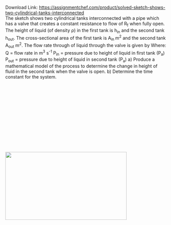 Download Link: https://assignmentchef.com/product/solved-sketch-shows-two-cylindrical-tanks-interconnected
<br>
The sketch shows two cylindrical tanks interconnected with a pipe which has a valve that creates a constant resistance to flow of R<sub>f</sub> when fully open. The height of liquid (of density ρ) in the first tank is h<sub>in</sub> and the second tank h<sub>out</sub>. The cross-sectional area of the first tank is A<sub>in </sub>m<sup>2</sup> and the second tank A<sub>out</sub> m<sup>2</sup>. The flow rate through of liquid through the valve is given by Where: Q = flow rate in m<sup>3</sup> s<sup>-1</sup> P<sub>in</sub> = pressure due to height of liquid in first tank (P<sub>a</sub>) P<sub>out</sub> = pressure due to height of liquid in second tank (P<sub>a</sub>) a) Produce a mathematical model of the process to determine the change in height of fluid in the second tank when the valve is open. b) Determine the time constant for the system.

<img decoding="async" alt="" width="380" height="213" data-srcset="https://i0.wp.com/www.ankitcodinghub.com/wp-content/uploads/2017/03/flow.png?resize=300%2C168&amp;ssl=1 300w, https://i0.wp.com/www.ankitcodinghub.com/wp-content/uploads/2017/03/flow.png?resize=768%2C431&amp;ssl=1 768w, https://i0.wp.com/www.ankitcodinghub.com/wp-content/uploads/2017/03/flow.png?w=819&amp;ssl=1 819w" data-recalc-dims="1" data-src="https://i0.wp.com/www.ankitcodinghub.com/wp-content/uploads/2017/03/flow.png?resize=380%2C213&amp;ssl=1" data-sizes="(max-width: 380px) 100vw, 380px" class="alignnone wp-image-4501 lazyload" src="data:image/gif;base64,R0lGODlhAQABAAAAACH5BAEKAAEALAAAAAABAAEAAAICTAEAOw==">

 <noscript>

  <img decoding="async" class="alignnone wp-image-4501" src="https://i0.wp.com/www.ankitcodinghub.com/wp-content/uploads/2017/03/flow.png?resize=380%2C213&amp;ssl=1" alt="" width="380" height="213" srcset="https://i0.wp.com/www.ankitcodinghub.com/wp-content/uploads/2017/03/flow.png?resize=300%2C168&amp;ssl=1 300w, https://i0.wp.com/www.ankitcodinghub.com/wp-content/uploads/2017/03/flow.png?resize=768%2C431&amp;ssl=1 768w, https://i0.wp.com/www.ankitcodinghub.com/wp-content/uploads/2017/03/flow.png?w=819&amp;ssl=1 819w" sizes="(max-width: 380px) 100vw, 380px" data-recalc-dims="1">

 </noscript>